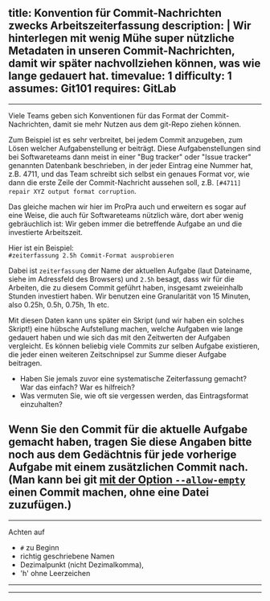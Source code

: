 title: Konvention für Commit-Nachrichten zwecks Arbeitszeiterfassung
description: |
  Wir hinterlegen mit wenig Mühe super nützliche Metadaten in unseren
  Commit-Nachrichten, damit wir später nachvollziehen können, 
  was wie lange gedauert hat.
timevalue: 1
difficulty: 1
assumes: Git101
requires: GitLab
---
---
Viele Teams geben sich Konventionen für das Format der Commit-Nachrichten,
damit sie mehr Nutzen aus dem git-Repo ziehen können.

Zum Beispiel ist es sehr verbreitet, bei jedem Commit anzugeben, zum Lösen
welcher Aufgabenstellung er beiträgt. Diese Aufgabenstellungen sind bei Softwareteams
dann meist in einer "Bug tracker" oder "Issue tracker" genannten Datenbank beschrieben,
in der jeder Eintrag eine Nummer hat, z.B. 4711, und das Team schreibt sich selbst
ein genaues Format vor, wie dann die erste Zeile der Commit-Nachricht aussehen soll, z.B.
`[#4711] repair XYZ output format corruption`.

Das gleiche machen wir hier im ProPra auch und erweitern es sogar auf eine Weise,
die auch für Softwareteams nützlich wäre, dort aber wenig gebräuchlich ist:
Wir geben immer die betreffende Aufgabe an und die investierte Arbeitszeit.

Hier ist ein Beispiel:  
`#zeiterfassung 2.5h Commit-Format ausprobieren`

Dabei ist `zeiterfassung` der Name der aktuellen Aufgabe (laut Dateiname, 
siehe im Adressfeld des Browsers) und `2.5h` besagt, dass wir für die Arbeiten,
die zu diesem Commit geführt haben, insgesamt zweieinhalb Stunden investiert haben.
Wir benutzen eine Granularität von 15 Minuten, also 0.25h, 0.5h, 0.75h, 1h etc.

Mit diesen Daten kann uns später ein Skript (und wir haben ein solches Skript!)
eine hübsche Aufstellung machen, welche Aufgaben wie lange gedauert haben
und wie sich das mit den Zeitwerten der Aufgaben vergleicht.
Es können beliebig viele Commits zur selben Aufgabe existieren, die jeder
einen weiteren Zeitschnipsel zur Summe dieser Aufgabe beitragen.

- Haben Sie jemals zuvor eine systematische Zeiterfassung gemacht?
  War das einfach? War es hilfreich?
- Was vermuten Sie, wie oft sie vergessen werden, das Eintragsformat einzuhalten?

Wenn Sie den Commit für die aktuelle Aufgabe gemacht haben,
tragen Sie diese Angaben bitte noch aus dem Gedächtnis 
für jede vorherige Aufgabe mit einem zusätzlichen Commit nach.
(Man kann bei git [mit der Option `--allow-empty`](https://git-scm.com/docs/git-commit) 
einen Commit machen, ohne eine Datei zuzufügen.)
---
---
Achten auf 
- `#` zu Beginn
- richtig geschriebene Namen
- Dezimalpunkt (nicht Dezimalkomma), 
- 'h' ohne Leerzeichen 
---
---
